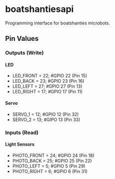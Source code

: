 # boatshantiesapi
Programming interface for boatshanties microbots.

## Pin Values

### Outputs (Write)

#### LED

* LED_FRONT   = 22; #GPIO 22 (Pin 15)
* LED_BACK    = 23; #GPIO 23 (Pin 16)
* LED_LEFT    = 27; #GPIO 27 (Pin 13)
* LED_RIGHT   = 17; #GPIO 17 (Pin 11)

#### Servo

* SERVO_1 = 12; #GPIO 12 (Pin 32)
* SERVO_2 = 13; #GIPO 13 (Pin 33)

### Inputs (Read)

#### Light Sensors

* PHOTO_FRONT = 24;   #GPIO 24 (Pin 18)
* PHOTO_BACK  = 25;   #GPIO 25 (Pin 22)
* PHOTO_LEFT  = 5;    #GPIO 5 (Pin 29)
* PHOTO_RIGHT = 6;    #GPIO 6 (Pin 31)
